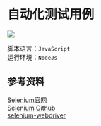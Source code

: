 # 自动化测试用例 #
[![](https://camo.githubusercontent.com/c5ee2f8cb386115bc32259d6a58d863ad9dc2e31/687474703a2f2f7777772e73656c656e69756d68712e6f72672f696d616765732f6269672d6c6f676f2e706e67)](http://www.seleniumhq.org/)

脚本语言：`JavaScript`  
运行环境：`NodeJs`

## 参考资料 ##
[Selenium官网](http://docs.seleniumhq.org/)  
[Selenium Github](https://github.com/SeleniumHQ/selenium)  
[selenium-webdriver](http://seleniumhq.github.io/selenium/docs/api/javascript/module/selenium-webdriver/)

